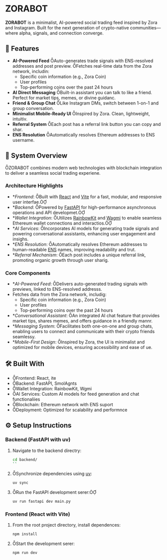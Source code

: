 # ZORABOT

**ZORABOT** is a minimalist, AI-powered social trading feed inspired by Zora and Instagram. Built for the next generation of crypto-native communities—where alpha, signals, and connection converge.

## 🚀 Features

- **AI-Powered Feed** Auto-generates trade signals with ENS-resolved addresses and post preview.
   Fetches real-time data from the Zora network, includin:
    - Specific coin information (e.g., Zora Coin)
    - User profiles
    - Top-performing coins over the past 24 hours
- **AI Direct Messaging** Built-in assistant you can talk to like a friend. Perfect for market tips, memes, or divine guidanc.
- **Friend & Group Chat** Like Instagram DMs, switch between 1-on-1 and group conversation.
- **Minimalist Mobile-Ready UI** Inspired by Zora. Clean, lightweight, intuitiv.
- **Referral System** Each post has a referral link button you can copy and shar.
- **ENS Resolution** Automatically resolves Ethereum addresses to ENS username.

## 🧠 System Overview

ZORABOT combines modern web technologies with blockchain integration to deliver a seamless social trading experiene.

### Architecture Highlights

- **Frontend*: Built with [React](https://reactjs.org/) and [Vite](https://vitejs.dev/) for a fast, modular, and responsive user interfae.
- **Backend*: Powered by [FastAPI](https://fastapi.tiangolo.com/) for high-performance asynchronous operations and API developmet.
- **Wallet Integration*: Utilizes [RainbowKit](https://www.rainbowkit.com/) and [Wagmi](https://wagmi.sh/) to enable seamless Ethereum wallet connections and interactios.
- **AI Services*: Incorporates AI models for generating trade signals and powering conversational assistants, enhancing user engagement and insighs.
- **ENS Resolution*: Automatically resolves Ethereum addresses to human-readable [ENS](https://ens.domains/) names, improving readability and trut.
- **Referral Mechanism*: Each post includes a unique referral link, promoting organic growth through user sharig.

### Core Components

- **AI-Powered Feed*: Delivers auto-generated trading signals with previews, linked to ENS-resolved addresss.
 - Fetches data from the Zora network, includig:
    - Specific coin information (e.g., Zora Coin)
    - User profiles
    - Top-performing coins over the past 24 hours
- **Conversational Assistant*: An integrated AI chat feature that provides market tips, shares memes, and offers guidance in a friendly mannr.
- **Messaging System*: Facilitates both one-on-one and group chats, enabling users to connect and communicate with their crypto friends seamlessy.
- **Mobile-First Design*: Inspired by Zora, the UI is minimalist and optimized for mobile devices, ensuring accessibility and ease of ue.

## 🛠️ Built With
- Frontend: React, ite
- Backend: FastAPI, SmolAgnts
- Wallet Integration: RainbowKit, Wgmi
- AI Services: Custom AI models for feed generation and chat functionaliies
- Blockchain: Ethereum network with ENS suport
- Deployment: Optimized for scalability and performnce

## ⚙️ Setup Instructions

### Backend (FastAPI with uv)
1. Navigate to the backend directry:
   ```bash
   cd backend/
   ``
2. Synchronize dependencies using [uv](https://docs.astral.sh/u/):
   ```bash
   uv sync
   ```
3. Run the FastAPI development serer:
   ```bash
   uv run fastapi dev main.py
   ```

### Frontend (React with Vite)
1. From the root project directory, install dependences:
   ```bash
   npm install
   ```
2. Start the development serer:
   ```bash
   npm run dev
   ```

